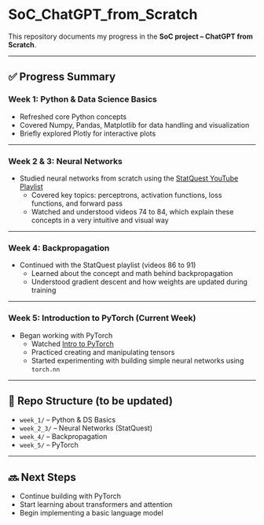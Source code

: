 # SoC_ChatGPT_from_Scratch

This repository documents my progress in the **SoC project – ChatGPT from Scratch**.

---

## ✅ Progress Summary

### Week 1: Python & Data Science Basics
- Refreshed core Python concepts
- Covered Numpy, Pandas, Matplotlib for data handling and visualization
- Briefly explored Plotly for interactive plots

---

### Week 2 & 3: Neural Networks
- Studied neural networks from scratch using the [StatQuest YouTube Playlist](https://www.youtube.com/playlist?list=PLblh5JKOoLUICTaGLRoHQDuF_7q2GfuJF)
  - Covered key topics: perceptrons, activation functions, loss functions, and forward pass
  - Watched and understood videos 74 to 84, which explain these concepts in a very intuitive and visual way

---

### Week 4: Backpropagation
- Continued with the StatQuest playlist (videos 86 to 91)
  - Learned about the concept and math behind backpropagation
  - Understood gradient descent and how weights are updated during training

---

### Week 5: Introduction to PyTorch (Current Week)
- Began working with PyTorch
  - Watched [Intro to PyTorch](https://www.youtube.com/watch?v=OIenNRt2bjg)
  - Practiced creating and manipulating tensors
  - Started experimenting with building simple neural networks using `torch.nn`

---

## 📂 Repo Structure (to be updated)
- `week_1/` – Python & DS Basics  
- `week_2_3/` – Neural Networks (StatQuest)  
- `week_4/` – Backpropagation  
- `week_5/` – PyTorch

---

## 🔜 Next Steps
- Continue building with PyTorch
- Start learning about transformers and attention
- Begin implementing a basic language model
